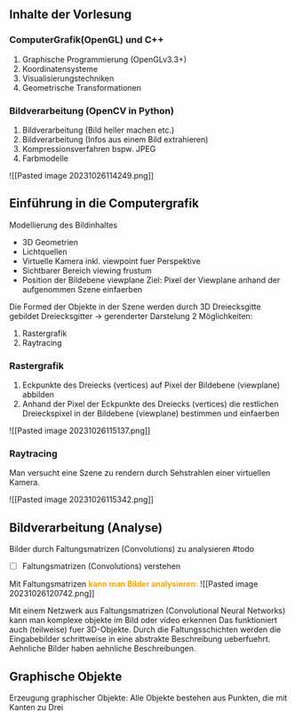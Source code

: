 


## Inhalte der Vorlesung

### ComputerGrafik(OpenGL) und C++

1. Graphische Programmierung (OpenGLv3.3+)
2. Koordinatensysteme
3. Visualisierungstechniken
4. Geometrische Transformationen

### Bildverarbeitung (OpenCV in Python)

1. Bildverarbeitung (Bild heller machen etc.)
2. Bildverarbeitung (Infos aus einem Bild extrahieren)
3. Kompressionsverfahren bspw. JPEG
4. Farbmodelle

![[Pasted image 20231026114249.png]]


## Einführung in die Computergrafik

Modellierung des Bildinhaltes
- 3D Geometrien
- Lichtquellen
- Virtuelle Kamera inkl. viewpoint fuer Perspektive
- Sichtbarer Bereich viewing frustum
- Position der Bildebene viewplane
Ziel: Pixel der Viewplane anhand der aufgenommen Szene einfaerben

Die Formed der Objekte in der Szene werden durch 3D Dreiecksgitte gebildet
Dreiecksgitter -> gerenderter Darstelung 2 Möglichkeiten:
1. Rastergrafik
2. Raytracing

### Rastergrafik

1. Eckpunkte des Dreiecks (vertices) auf Pixel der Bildebene (viewplane) abbilden
2. Anhand der Pixel der Eckpunkte des Dreiecks (vertices) die restlichen Dreieckspixel in der Bildebene (viewplane) bestimmen und einfaerben

![[Pasted image 20231026115137.png]]

### Raytracing

Man versucht eine Szene zu rendern durch Sehstrahlen einer virtuellen Kamera. 

![[Pasted image 20231026115342.png]]

## Bildverarbeitung (Analyse)

Bilder durch Faltungsmatrizen (Convolutions) zu analysieren
#todo 
- [ ] Faltungsmatrizen (Convolutions) verstehen

Mit Faltungsmatrizen <FONT COLOR="#ffa500"><b>kann man Bilder analysieren:</b></FONT>
![[Pasted image 20231026120742.png]]

Mit einem Netzwerk aus Faltungsmatrizen (Convolutional Neural Networks) kann man komplexe objekte im Bild oder video erkennen
Das funktioniert auch (teilweise) fuer 3D-Objekte.
Durch die Faltungsschichten werden die Eingabebilder schrittweise in eine abstrakte Beschreibung ueberfuehrt. Aehnliche Bilder haben aehnliche Beschreibungen.


## Graphische Objekte

Erzeugung graphischer Objekte: Alle Objekte bestehen aus Punkten, die mit Kanten zu Drei